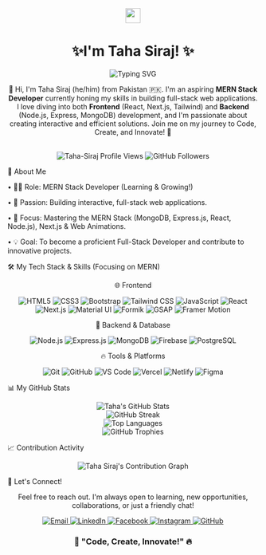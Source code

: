 <div align="center">

  <img src="https://media.giphy.com/media/hvRJCLFzcasrR4ia7z/giphy.gif" width="30px"/> 
  <h1>✨I'm Taha Siraj! ✨</h1>

  <img src="https://readme-typing-svg.herokuapp.com?font=Fira+Code&size=24&pause=1000&color=61DAFB&center=true&width=600&lines=Aspiring+MERN+Stack+Developer+🧑‍💻;JavaScript+Enthusiast+🚀;React+&+Next.js+Lover+❤️;Building+Full-Stack+Apps+🌐;Passionate+Problem+Solver+💡" alt="Typing SVG" />

  <br>

  <p>
    👋 Hi, I'm Taha Siraj (he/him) from Pakistan 🇵🇰. I'm an aspiring <b>MERN Stack Developer</b> currently honing my skills in building full-stack web applications. I love diving into both <b>Frontend</b> (React, Next.js, Tailwind) and <b>Backend</b> (Node.js, Express, MongoDB) development, and I'm passionate about creating interactive and efficient solutions. Join me on my journey to Code, Create, and Innovate! 🚀
  </p>

  <br>

  <img src="https://komarev.com/ghpvc/?username=Taha-Siraj&label=Profile%20Views&color=0e75b6&style=flat-square" alt="Taha-Siraj Profile Views" />
  <img src="https://img.shields.io/github/followers/Taha-Siraj?label=Followers&style=social" alt="GitHub Followers"/>

</div>





🚀 About Me

•
👨‍💻 Role: MERN Stack Developer (Learning & Growing!)

•
🎨 Passion: Building interactive, full-stack web applications.

•
🧠 Focus: Mastering the MERN Stack (MongoDB, Express.js, React, Node.js), Next.js & Web Animations.

•
💡 Goal: To become a proficient Full-Stack Developer and contribute to innovative projects.





🛠️ My Tech Stack & Skills (Focusing on MERN)

<div align="center">

🌐 Frontend

  <img src="https://img.shields.io/badge/HTML5-E34F26?style=for-the-badge&logo=html5&logoColor=white" alt="HTML5"/>
  <img src="https://img.shields.io/badge/CSS3-1572B6?style=for-the-badge&logo=css3&logoColor=white" alt="CSS3"/>
  <img src="https://img.shields.io/badge/Bootstrap-7952B3?style=for-the-badge&logo=bootstrap&logoColor=white" alt="Bootstrap"/>
  <img src="https://img.shields.io/badge/Tailwind_CSS-38B2AC?style=for-the-badge&logo=tailwind-css&logoColor=white" alt="Tailwind CSS"/>
  <img src="https://img.shields.io/badge/JavaScript-F7DF1E?style=for-the-badge&logo=javascript&logoColor=black" alt="JavaScript"/>
  <img src="https://img.shields.io/badge/React-61DAFB?style=for-the-badge&logo=react&logoColor=black" alt="React"/>
  <img src="https://img.shields.io/badge/Next.js-000000?style=for-the-badge&logo=nextdotjs&logoColor=white" alt="Next.js"/>
  <img src="https://img.shields.io/badge/Material%20UI-007FFF?style=for-the-badge&logo=mui&logoColor=white" alt="Material UI"/>
  <img src="https://img.shields.io/badge/Formik-1877F2?style=for-the-badge&logo=formik&logoColor=white" alt="Formik"/>
  <img src="https://img.shields.io/badge/GSAP-88CE02?style=for-the-badge&logo=greensock&logoColor=white" alt="GSAP"/>
  <img src="https://img.shields.io/badge/Framer%20Motion-E10098?style=for-the-badge&logo=framer&logoColor=white" alt="Framer Motion"/>

🔧 Backend & Database

  <img src="https://img.shields.io/badge/Node.js-339933?style=for-the-badge&logo=node.js&logoColor=white" alt="Node.js"/>
  <img src="https://img.shields.io/badge/Express.js-000000?style=for-the-badge&logo=express&logoColor=white" alt="Express.js"/>
  <img src="https://img.shields.io/badge/MongoDB-47A248?style=for-the-badge&logo=mongodb&logoColor=white" alt="MongoDB"/>
  <img src="https://img.shields.io/badge/Firebase-FFCA28?style=for-the-badge&logo=firebase&logoColor=black" alt="Firebase"/>
  <img src="https://img.shields.io/badge/PostgreSQL-4169E1?style=for-the-badge&logo=postgresql&logoColor=white" alt="PostgreSQL"/>

🔥 Tools & Platforms

  <img src="https://img.shields.io/badge/Git-F05032?style=for-the-badge&logo=git&logoColor=white" alt="Git"/>
  <img src="https://img.shields.io/badge/GitHub-181717?style=for-the-badge&logo=github&logoColor=white" alt="GitHub"/>
  <img src="https://img.shields.io/badge/VS_Code-007ACC?style=for-the-badge&logo=visual-studio-code&logoColor=white" alt="VS Code"/>
  <img src="https://img.shields.io/badge/Vercel-000000?style=for-the-badge&logo=vercel&logoColor=white" alt="Vercel"/>
  <img src="https://img.shields.io/badge/Netlify-00C7B7?style=for-the-badge&logo=netlify&logoColor=white" alt="Netlify"/>
  <img src="https://img.shields.io/badge/Figma-F24E1E?style=for-the-badge&logo=figma&logoColor=white" alt="Figma"/>

</div>

📊 My GitHub Stats

<div align="center">

  <img src="https://github-readme-stats.vercel.app/api?username=Taha-Siraj&show_icons=true&theme=tokyonight&hide_border=true&include_all_commits=true&count_private=true&custom_title=Taha's%20GitHub%20Stats" alt="Taha's GitHub Stats"/>
  <br/>
  <img src="https://github-readme-streak-stats.herokuapp.com/?user=Taha-Siraj&theme=tokyonight&hide_border=true" alt="GitHub Streak"/>
  <br/>
  <img src="https://github-readme-stats.vercel.app/api/top-langs/?username=Taha-Siraj&layout=compact&theme=tokyonight&hide_border=true&langs_count=10" alt="Top Languages"/>
  <br/>
  <img src="https://github-profile-trophy.vercel.app/?username=Taha-Siraj&theme=tokyonight&no-frame=true&margin-w=15&column=7" alt="GitHub Trophies"/>

</div>





📈 Contribution Activity

<div align="center">
  <img src="https://ghchart.rshah.org/Taha-Siraj" alt="Taha Siraj's Contribution Graph" />
</div>





🔗 Let's Connect!

<div align="center">
  <p>Feel free to reach out. I'm always open to learning, new opportunities, collaborations, or just a friendly chat!</p>
  <a href="mailto:Pikachugaming899@gmail.com" target="_blank">
    <img src="https://img.shields.io/badge/Gmail-D14836?style=for-the-badge&logo=gmail&logoColor=white" alt="Email"/>
  </a>
  <a href="https://www.linkedin.com/in/taha-siraj-2331952a8/" target="_blank">
    <img src="https://img.shields.io/badge/LinkedIn-0077B5?style=for-the-badge&logo=linkedin&logoColor=white" alt="LinkedIn"/>
  </a>
  <a href="https://www.facebook.com/profile.php?id=100070531411711" target="_blank">
    <img src="https://img.shields.io/badge/Facebook-1877F2?style=for-the-badge&logo=facebook&logoColor=white" alt="Facebook"/>
  </a>
  <a href="https://www.instagram.com/taha___siraj/" target="_blank">
    <img src="https://img.shields.io/badge/Instagram-E4405F?style=for-the-badge&logo=instagram&logoColor=white" alt="Instagram"/>
  </a>
  <a href="https://github.com/Taha-Siraj" target="_blank">
    <img src="https://img.shields.io/badge/GitHub-181717?style=for-the-badge&logo=github&logoColor=white" alt="GitHub"/>
  </a>
</div>





<div align="center">
  <h3>🚀 "Code, Create, Innovate!" 🔥</h3>
</div>

